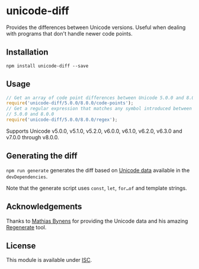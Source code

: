 # unicode-diff

Provides the differences between Unicode versions. Useful when dealing with
programs that don't handle newer code points.

## Installation

```
npm install unicode-diff --save
```

## Usage

```js
// Get an array of code point differences between Unicode 5.0.0 and 8.0.0
require('unicode-diff/5.0.0/8.0.0/code-points');
// Get a regular expression that matches any symbol introduced between Unicode
// 5.0.0 and 8.0.0
require('unicode-diff/5.0.0/8.0.0/regex');
```

Supports Unicode v5.0.0, v5.1.0, v5.2.0, v6.0.0, v6.1.0, v6.2.0, v6.3.0 and
v7.0.0 through v8.0.0.

## Generating the diff

`npm run generate` generates the diff based on [Unicode
data](https://github.com/mathiasbynens/node-unicode-data) available in the
`devDependencies`.

Note that the generate script uses `const`, `let`, `for…of` and template
strings.

## Acknowledgements

Thanks to [Mathias Bynens](https://mathiasbynens.be/) for providing the Unicode
data and his amazing [Regenerate](https://github.com/mathiasbynens/regenerate)
tool.

## License

This module is available under [ISC](http://opensource.org/licenses/ISC).

